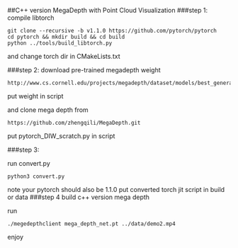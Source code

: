 ##C++ version MegaDepth with Point Cloud Visualization
###step 1:
compile libtorch
```
git clone --recursive -b v1.1.0 https://github.com/pytorch/pytorch
cd pytorch && mkdir build && cd build
python ../tools/build_libtorch.py
```
and change torch dir in CMakeLists.txt

###step 2:
download pre-trained megadepth weight
```
http://www.cs.cornell.edu/projects/megadepth/dataset/models/best_generalization_net_G.pth
```
put weight in script

and clone mega depth from 
```
https://github.com/zhengqili/MegaDepth.git
```
put pytorch_DIW_scratch.py in script

###step 3:

run convert.py
```
python3 convert.py
```
note your pytorch should also be 1.1.0
put converted torch jit script in build or data
###step 4
build c++ version mega depth

run
```
./megedepthclient mega_depth_net.pt ../data/demo2.mp4
```
enjoy